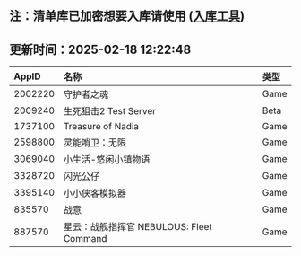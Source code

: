 ## 注：清单库已加密想要入库请使用 ([入库工具](https://github.com/BlankTMing/ManifestAutoUpdate/releases))

## 更新时间：2025-02-18 12:22:48
| AppID | 名称 | 类型  |
| :-------------------- | :----------------------------- | :----------- |
| 2002220 | 守护者之魂| Game |
| 2009240 | 生死狙击2 Test Server| Beta |
| 1737100 | Treasure of Nadia| Game |
| 2598800 | 灵能哨卫：无限| Game |
| 3069040 | 小生活-悠闲小镇物语| Game |
| 3328720 | 闪光公仔| Game |
| 3395140 | 小小侠客模拟器| Game |
| 835570 | 战意| Game |
| 887570 | 星云：战舰指挥官 NEBULOUS: Fleet Command| Game |
